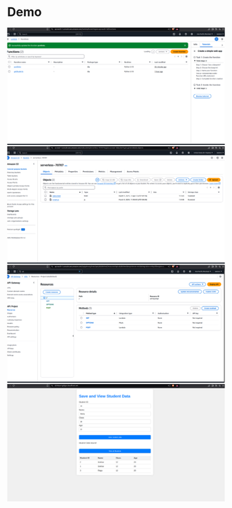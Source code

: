 # Demo
![alt text](image-1.png)
![alt text](image-2.png)
![alt text](image-3.png)
![alt text](image-4.png)